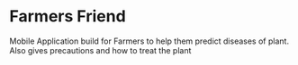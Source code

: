 # Farmers Friend
Mobile Application build for Farmers to help them predict diseases of plant.
Also gives precautions and how to treat the plant
